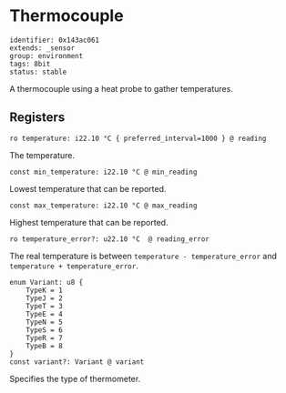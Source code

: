 # Thermocouple

    identifier: 0x143ac061
    extends: _sensor
    group: environment
    tags: 8bit
    status: stable

A thermocouple using a heat probe to gather temperatures.

## Registers

    ro temperature: i22.10 °C { preferred_interval=1000 } @ reading

The temperature.

    const min_temperature: i22.10 °C @ min_reading

Lowest temperature that can be reported.

    const max_temperature: i22.10 °C @ max_reading

Highest temperature that can be reported.

    ro temperature_error?: u22.10 °C  @ reading_error

The real temperature is between `temperature - temperature_error` and `temperature + temperature_error`.

    enum Variant: u8 {
        TypeK = 1
        TypeJ = 2
        TypeT = 3
        TypeE = 4
        TypeN = 5
        TypeS = 6
        TypeR = 7
        TypeB = 8
    }
    const variant?: Variant @ variant

Specifies the type of thermometer.
